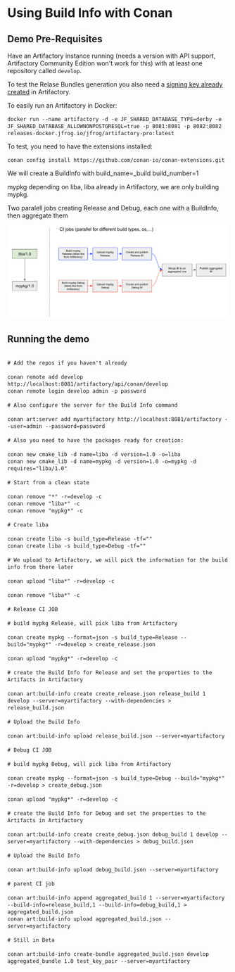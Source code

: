 Using Build Info with Conan
===========================

Demo Pre-Requisites
-------------------

Have an Artifactory instance running (needs a version with API support, Artifactory
Community Edition won't work for this) with at least one repository called ``develop``.

To test the Relase Bundles generation you also need a [signing key already
created](https://jfrog.com/help/r/jfrog-artifactory-documentation/setting-up-rsa-keys-pairs)
in Artifactory.

To easily run an Artifactory in Docker:

```
docker run --name artifactory -d -e JF_SHARED_DATABASE_TYPE=derby -e JF_SHARED_DATABASE_ALLOWNONPOSTGRESQL=true -p 8081:8081 -p 8082:8082 releases-docker.jfrog.io/jfrog/artifactory-pro:latest
```

To test, you need to have the extensions installed:

```
conan config install https://github.com/conan-io/conan-extensions.git
```

We will create a BuildInfo with build_name=<config>_build build_number=1

mypkg depending on liba, liba already in Artifactory, we are only building mypkg.

Two paralell jobs creating Release and Debug, each one with a BuildInfo, then aggregate
them

![Alt build](diagram.png?raw=true)

Running the demo
----------------

```

# Add the repos if you haven't already

conan remote add develop http://localhost:8081/artifactory/api/conan/develop
conan remote login develop admin -p password

# Also configure the server for the Build Info command

conan art:server add myartifactory http://localhost:8081/artifactory --user=admin --password=password

# Also you need to have the packages ready for creation:

conan new cmake_lib -d name=liba -d version=1.0 -o=liba 
conan new cmake_lib -d name=mypkg -d version=1.0 -o=mypkg -d requires="liba/1.0"

# Start from a clean state

conan remove "*" -r=develop -c
conan remove "liba*" -c
conan remove "mypkg*" -c

# Create liba

conan create liba -s build_type=Release -tf=""
conan create liba -s build_type=Debug -tf=""

# We upload to Artifactory, we will pick the information for the build info from there later

conan upload "liba*" -r=develop -c

conan remove "liba*" -c

# Release CI JOB

# build mypkg Release, will pick liba from Artifactory

conan create mypkg --format=json -s build_type=Release --build="mypkg*" -r=develop > create_release.json

conan upload "mypkg*" -r=develop -c

# create the Build Info for Release and set the properties to the Artifacts in Artifactory

conan art:build-info create create_release.json release_build 1 develop --server=myartifactory --with-dependencies > release_build.json

# Upload the Build Info

conan art:build-info upload release_build.json --server=myartifactory

# Debug CI JOB

# build mypkg Debug, will pick liba from Artifactory

conan create mypkg --format=json -s build_type=Debug --build="mypkg*" -r=develop > create_debug.json

conan upload "mypkg*" -r=develop -c

# create the Build Info for Debug and set the properties to the Artifacts in Artifactory

conan art:build-info create create_debug.json debug_build 1 develop --server=myartifactory --with-dependencies > debug_build.json

# Upload the Build Info

conan art:build-info upload debug_build.json --server=myartifactory

# parent CI job

conan art:build-info append aggregated_build 1 --server=myartifactory --build-info=release_build,1 --build-info=debug_build,1 > aggregated_build.json
conan art:build-info upload aggregated_build.json --server=myartifactory

# Still in Beta

conan art:build-info create-bundle aggregated_build.json develop aggregated_bundle 1.0 test_key_pair --server=myartifactory 
```

